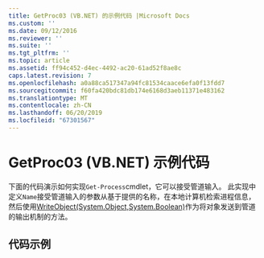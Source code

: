 ```yaml
---
title: GetProc03 (VB.NET) 的示例代码 |Microsoft Docs
ms.custom: ''
ms.date: 09/12/2016
ms.reviewer: ''
ms.suite: ''
ms.tgt_pltfrm: ''
ms.topic: article
ms.assetid: ff94c452-d4ec-4492-ac20-61ad52f8ae8c
caps.latest.revision: 7
ms.openlocfilehash: a0a88ca517347a94fc81534caace6efa0f13fdd7
ms.sourcegitcommit: f60fa420bdc81db174e6168d3aeb11371e483162
ms.translationtype: MT
ms.contentlocale: zh-CN
ms.lasthandoff: 06/20/2019
ms.locfileid: "67301567"
---
```

# <a name="getproc03-vbnet-sample-code"></a>GetProc03 (VB.NET) 示例代码

下面的代码演示如何实现`Get-Process`cmdlet，它可以接受管道输入。 此实现中定义`Name`接受管道输入的参数从基于提供的名称，在本地计算机检索进程信息，然后使用[WriteObject(System.Object,System.Boolean)](/dotnet/api/system.management.automation.cmdlet.writeobject?view=pscore-6.2.0#System_Management_Automation_Cmdlet_WriteObject_System_Object_System_Boolean_)作为将对象发送到管道的输出机制的方法。

## <a name="code-sample"></a>代码示例

<!-- TODO!!!: review snippet reference  [!CODE [Msh_samplesgetproc03#getproc03vbAll](Msh_samplesgetproc03#getproc03vbAll)]  -->
